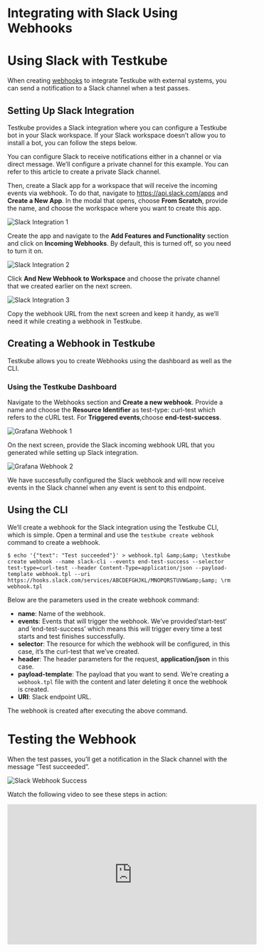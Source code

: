 # Integrating with Slack Using Webhooks

# Using Slack with Testkube

When creating [webhooks](..//articles/webhooks.mdx) to integrate Testkube with external systems, you can send a notification to a Slack channel when a test passes.

## Setting Up Slack Integration

Testkube provides a Slack integration where you can configure a Testkube bot in your Slack workspace. If your Slack workspace doesn’t allow you to install a bot, you can follow the steps below.

You can configure Slack to receive notifications either in a channel or via direct message. We’ll configure a private channel for this example. You can refer to this article to create a private Slack channel.

Then, create a Slack app for a workspace that will receive the incoming events via webhook. To do that, navigate to https://api.slack.com/apps and **Create a New App**. In the modal that opens, choose **From Scratch**, provide the name, and choose the workspace where you want to create this app.

![Slack Integration 1](../img/slack-integration-1.png)

Create the app and navigate to the **Add Features and Functionality** section and click on **Incoming Webhooks**. By default, this is turned off, so you need to turn it on.

![Slack Integration 2](../img/slack-integration-2.png)

Click **And New Webhook to Workspace** and choose the private channel that we created earlier on the next screen.

![Slack Integration 3](../img/slack-integration-3.png)

Copy the webhook URL from the next screen and keep it handy, as we’ll need it while creating a webhook in Testkube.


## Creating a Webhook in Testkube

Testkube allows you to create Webhooks using the dashboard as well as the CLI. 

### Using the Testkube Dashboard

Navigate to the Webhooks section and **Create a new webhook**. Provide a name and choose the **Resource Identifier** as test-type: curl-test which refers to the cURL test. For **Triggered events**,choose **end-test-success**.

![Grafana Webhook 1](../img/slack-webhook-1.png)

On the next screen, provide the Slack incoming webhook URL that you generated while setting up Slack integration.

![Grafana Webhook 2](../img/slack-webhook-2.png)

We have successfully configured the Slack webhook and will now receive events in the Slack channel when any event is sent to this endpoint.

## Using the CLI

We’ll create a webhook for the Slack integration using the Testkube CLI, which is simple. Open a terminal and use the `testkube create webhook` command to create a webhook.

```
$ echo '{"text": "Test succeeded"}' > webhook.tpl &amp;&amp; \testkube create webhook --name slack-cli --events end-test-success --selector test-type=curl-test --header Content-Type=application/json --payload-template webhook.tpl --uri  https://hooks.slack.com/services/ABCDEFGHJKL/MNOPQRSTUVW&amp;&amp; \rm webhook.tpl
```

Below are the parameters used in the create webhook command:

- **name**: Name of the webhook.
- **events**: Events that will trigger the webhook. We’ve provided‘start-test’ and ‘end-test-success’ which means this will trigger every time a test starts and test finishes successfully.
- **selector**: The resource for which the webhook will be configured, in this case, it’s the curl-test that we’ve created.
- **header**: The header parameters for the request, **application/json** in this case.
- **payload-template**: The payload that you want to send. We’re creating a `webhook.tpl` file with the content and later deleting it once the webhook is created.
- **URI**: Slack endpoint URL.

The webhook is created after executing the above command.

# Testing the Webhook

When the test passes, you’ll get a notification in the Slack channel with the message “Test succeeded”.

![Slack Webhook Success](../img/slack-webhook-success.png)

Watch the following video to see these steps in action:

<iframe width="560" height="315" src="https://www.youtube.com/embed/MSyZNGDsnLE" title="Configure Slack webhooks for Kubernetes Tests Notifications" frameborder="0" allow="accelerometer; autoplay; clipboard-write; encrypted-media; gyroscope; picture-in-picture; web-share" referrerpolicy="strict-origin-when-cross-origin" allowfullscreen></iframe>

